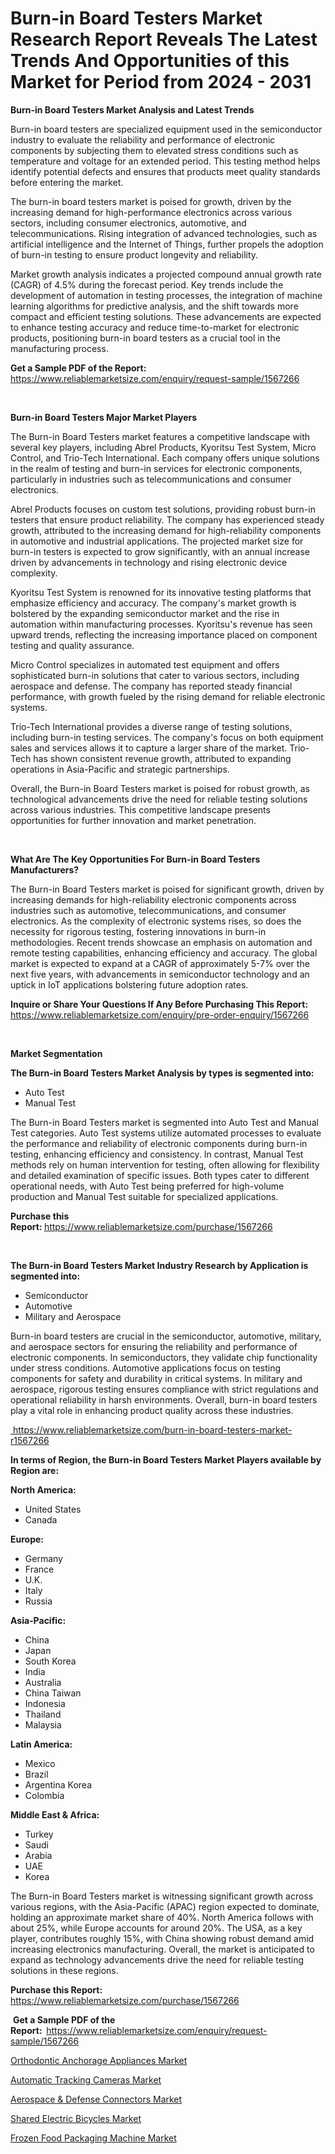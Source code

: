 <p><h1>Burn-in Board Testers Market Research Report Reveals The Latest Trends And Opportunities of this Market for Period from 2024 - 2031</h1></p><p><strong>Burn-in Board Testers Market Analysis and Latest Trends</strong></p>
<p><p>Burn-in board testers are specialized equipment used in the semiconductor industry to evaluate the reliability and performance of electronic components by subjecting them to elevated stress conditions such as temperature and voltage for an extended period. This testing method helps identify potential defects and ensures that products meet quality standards before entering the market.</p><p>The burn-in board testers market is poised for growth, driven by the increasing demand for high-performance electronics across various sectors, including consumer electronics, automotive, and telecommunications. Rising integration of advanced technologies, such as artificial intelligence and the Internet of Things, further propels the adoption of burn-in testing to ensure product longevity and reliability.</p><p>Market growth analysis indicates a projected compound annual growth rate (CAGR) of 4.5% during the forecast period. Key trends include the development of automation in testing processes, the integration of machine learning algorithms for predictive analysis, and the shift towards more compact and efficient testing solutions. These advancements are expected to enhance testing accuracy and reduce time-to-market for electronic products, positioning burn-in board testers as a crucial tool in the manufacturing process.</p></p>
<p><strong>Get a Sample PDF of the Report:&nbsp;</strong> <a href="https://www.reliablemarketsize.com/enquiry/request-sample/1567266">https://www.reliablemarketsize.com/enquiry/request-sample/1567266</a></p>
<p>&nbsp;</p>
<p><strong>Burn-in Board Testers Major Market Players</strong></p>
<p><p>The Burn-in Board Testers market features a competitive landscape with several key players, including Abrel Products, Kyoritsu Test System, Micro Control, and Trio-Tech International. Each company offers unique solutions in the realm of testing and burn-in services for electronic components, particularly in industries such as telecommunications and consumer electronics.</p><p>Abrel Products focuses on custom test solutions, providing robust burn-in testers that ensure product reliability. The company has experienced steady growth, attributed to the increasing demand for high-reliability components in automotive and industrial applications. The projected market size for burn-in testers is expected to grow significantly, with an annual increase driven by advancements in technology and rising electronic device complexity.</p><p>Kyoritsu Test System is renowned for its innovative testing platforms that emphasize efficiency and accuracy. The company's market growth is bolstered by the expanding semiconductor market and the rise in automation within manufacturing processes. Kyoritsu's revenue has seen upward trends, reflecting the increasing importance placed on component testing and quality assurance.</p><p>Micro Control specializes in automated test equipment and offers sophisticated burn-in solutions that cater to various sectors, including aerospace and defense. The company has reported steady financial performance, with growth fueled by the rising demand for reliable electronic systems. </p><p>Trio-Tech International provides a diverse range of testing solutions, including burn-in testing services. The company's focus on both equipment sales and services allows it to capture a larger share of the market. Trio-Tech has shown consistent revenue growth, attributed to expanding operations in Asia-Pacific and strategic partnerships.</p><p>Overall, the Burn-in Board Testers market is poised for robust growth, as technological advancements drive the need for reliable testing solutions across various industries. This competitive landscape presents opportunities for further innovation and market penetration.</p></p>
<p>&nbsp;</p>
<p><strong>What Are The Key Opportunities For Burn-in Board Testers Manufacturers?</strong></p>
<p><p>The Burn-in Board Testers market is poised for significant growth, driven by increasing demands for high-reliability electronic components across industries such as automotive, telecommunications, and consumer electronics. As the complexity of electronic systems rises, so does the necessity for rigorous testing, fostering innovations in burn-in methodologies. Recent trends showcase an emphasis on automation and remote testing capabilities, enhancing efficiency and accuracy. The global market is expected to expand at a CAGR of approximately 5-7% over the next five years, with advancements in semiconductor technology and an uptick in IoT applications bolstering future adoption rates.</p></p>
<p><strong>Inquire or Share Your Questions If Any Before Purchasing This Report:</strong> <a href="https://www.reliablemarketsize.com/enquiry/pre-order-enquiry/1567266">https://www.reliablemarketsize.com/enquiry/pre-order-enquiry/1567266</a></p>
<p>&nbsp;</p>
<p><strong>Market Segmentation</strong></p>
<p><strong>The Burn-in Board Testers Market Analysis by types is segmented into:</strong></p>
<p><ul><li>Auto Test</li><li>Manual Test</li></ul></p>
<p><p>The Burn-in Board Testers market is segmented into Auto Test and Manual Test categories. Auto Test systems utilize automated processes to evaluate the performance and reliability of electronic components during burn-in testing, enhancing efficiency and consistency. In contrast, Manual Test methods rely on human intervention for testing, often allowing for flexibility and detailed examination of specific issues. Both types cater to different operational needs, with Auto Test being preferred for high-volume production and Manual Test suitable for specialized applications.</p></p>
<p><strong>Purchase this Report:&nbsp;</strong><a href="https://www.reliablemarketsize.com/purchase/1567266">https://www.reliablemarketsize.com/purchase/1567266</a></p>
<p>&nbsp;</p>
<p><strong>The Burn-in Board Testers Market Industry Research by Application is segmented into:</strong></p>
<p><ul><li>Semiconductor</li><li>Automotive</li><li>Military and Aerospace</li></ul></p>
<p><p>Burn-in board testers are crucial in the semiconductor, automotive, military, and aerospace sectors for ensuring the reliability and performance of electronic components. In semiconductors, they validate chip functionality under stress conditions. Automotive applications focus on testing components for safety and durability in critical systems. In military and aerospace, rigorous testing ensures compliance with strict regulations and operational reliability in harsh environments. Overall, burn-in board testers play a vital role in enhancing product quality across these industries.</p></p>
<p><a href="https://www.reliablemarketsize.com/burn-in-board-testers-market-r1567266">&nbsp;https://www.reliablemarketsize.com/burn-in-board-testers-market-r1567266</a></p>
<p><strong>In terms of Region, the Burn-in Board Testers Market Players available by Region are:</strong></p>
<p>
    <p> <strong> North America: </strong>
        <ul>
            <li>United States</li>
            <li>Canada</li>
        </ul>
        </p> 
    <p> <strong> Europe: </strong>
        <ul>
            <li>Germany</li>
            <li>France</li>
            <li>U.K.</li>
            <li>Italy</li>
            <li>Russia</li>
        </ul>
        </p> 
    <p> <strong> Asia-Pacific: </strong>
        <ul>
            <li>China</li>
            <li>Japan</li>
            <li>South Korea</li>
            <li>India</li>
            <li>Australia</li>
            <li>China Taiwan</li>
            <li>Indonesia</li>
            <li>Thailand</li>
            <li>Malaysia</li>
        </ul>
        </p> 
    <p> <strong> Latin America: </strong>
        <ul>
            <li>Mexico</li>
            <li>Brazil</li>
            <li>Argentina Korea</li>
            <li>Colombia</li>
        </ul>
        </p> 
    <p> <strong> Middle East & Africa: </strong>
        <ul>
            <li>Turkey</li>
            <li>Saudi</li>
            <li>Arabia</li>
            <li>UAE</li>
            <li>Korea</li>
        </ul>
    </p>
    </p>
<p><p>The Burn-in Board Testers market is witnessing significant growth across various regions, with the Asia-Pacific (APAC) region expected to dominate, holding an approximate market share of 40%. North America follows with about 25%, while Europe accounts for around 20%. The USA, as a key player, contributes roughly 15%, with China showing robust demand amid increasing electronics manufacturing. Overall, the market is anticipated to expand as technology advancements drive the need for reliable testing solutions in these regions.</p></p>
<p><strong>Purchase this Report: </strong><a href="https://www.reliablemarketsize.com/purchase/1567266">https://www.reliablemarketsize.com/purchase/1567266</a></p>
<p>&nbsp;<strong>Get a Sample PDF of the Report:&nbsp;&nbsp;</strong><a href="https://www.reliablemarketsize.com/enquiry/request-sample/1567266">https://www.reliablemarketsize.com/enquiry/request-sample/1567266</a></p>
<p><strong></strong></p>
<p><p><a href="https://medium.com/@derrickmafrks96745/orthodontic-anchorage-appliances-market-research-report-market-forecast-and-growth-prospects-with-e67f79cb2ccb?postPublishedType=repub">Orthodontic Anchorage Appliances Market</a></p><p><a href="https://issuu.com/reportprime-2/docs/automatic-tracking-cameras-market-s_c26d395022360f">Automatic Tracking Cameras Market</a></p><p><a href="https://medium.com/@derrickmafrks96745/aerospace-defense-connectors-market-forecast-global-market-trends-and-analysis-from-2024-to-2031-d2df5de5579e">Aerospace & Defense Connectors Market</a></p><p><a href="https://issuu.com/reportprime-2/docs/shared-electric-bicycles-market-siz_e81925b6418964">Shared Electric Bicycles Market</a></p><p><a href="https://www.linkedin.com/pulse/frozen-food-packaging-machine-market-size-type-semi-automatic-q80fe?trackingId=CIRp8aDHQwC8LS%2BQ%2FedXLA%3D%3D">Frozen Food Packaging Machine Market</a></p></p>